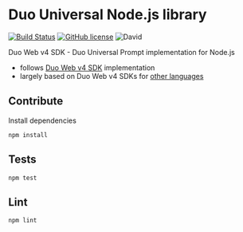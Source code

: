 # Duo Universal Node.js library

[![Build Status](https://github.com/lukashroch/duo_universal_nodejs/workflows/Node.js%20CI/badge.svg)](https://github.com/lukashroch/duo_universal_nodejs/actions/workflows/nodejs-ci.yml)
[![GitHub license](https://img.shields.io/github/license/lukashroch/duo_universal_nodejs)](https://github.com/lukashroch/duo_universal_nodejs/blob/master/LICENSE)
![David](https://img.shields.io/david/lukashroch/duo_universal_nodejs)

Duo Web v4 SDK - Duo Universal Prompt implementation for Node.js

- follows [Duo Web v4 SDK](https://duo.com/docs/duoweb) implementation
- largely based on Duo Web v4 SDKs for [other languages](https://github.com/duosecurity)

## Contribute

Install dependencies
```
npm install
```

## Tests
```
npm test
```

## Lint
```
npm lint
```

